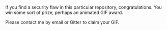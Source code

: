 If you find a security flaw in this particular repository, congratulations. You win some sort of prize, perhaps an animated GIF award.

Please contact me by email or Gitter to claim your GIF.
